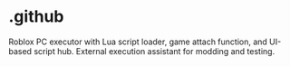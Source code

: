 # .github
Roblox PC executor with Lua script loader, game attach function, and UI-based script hub. External execution assistant for modding and testing.
